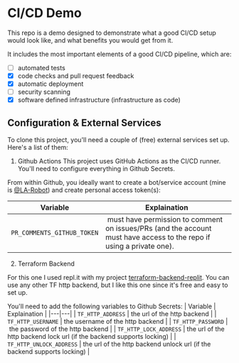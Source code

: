 # CI/CD Demo

This repo is a demo designed to demonstrate what a good CI/CD setup would look like, and what benefits you would get from it.

It includes the most important elements of a good CI/CD pipeline, which are:

- [ ] automated tests
- [x] code checks and pull request feedback
- [x] automatic deployment
- [ ] security scanning
- [x] software defined infrastructure (infrastructure as code)

## Configuration & External Services

To clone this project, you'll need a couple of (free) external services set up. Here's a list of them:

1. Github Actions
   This project uses GitHub Actions as the CI/CD runner. You'll need to configure everything in Github Secrets.

From within Github, you ideally want to create a bot/service account (mine is [@LA-Robot](https://github.com/LA-Robot)) and create personal access token(s):

| Variable                   | Explaination                                                                                                          |
| -------------------------- | --------------------------------------------------------------------------------------------------------------------- |
| `PR_COMMENTS_GITHUB_TOKEN` |  must have permission to comment on issues/PRs (and the account must have access to the repo if using a private one). |

2. Terraform Backend

For this one I used repl.it with my project [terraform-backend-replit](https://github.com/louy/terraform-backend-replit). You can use any other TF http backend, but I like this one since it's free and easy to set up.

You'll need to add the following variables to Github Secrets:
| Variable | Explaination |
|---|---|
| `TF_HTTP_ADDRESS` | the url of the http backend |
| `TF_HTTP_USERNAME` | the username of the http backend |
| `TF_HTTP_PASSWORD` | the password of the http backend |
| `TF_HTTP_LOCK_ADDRESS` | the url of the http backend lock url (if the backend supports locking) |
| `TF_HTTP_UNLOCK_ADDRESS` | the url of the http backend unlock url (if the backend supports locking) |
